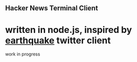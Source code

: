 ## Hacker News Terminal Client

# written in node.js, inspired by [earthquake](https://github.com/jugyo/earthquake) twitter client


work in progress
